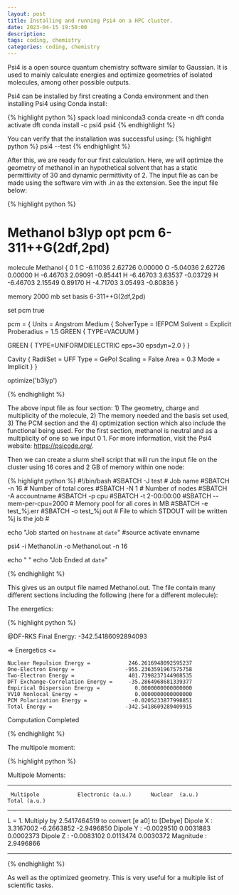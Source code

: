 ```yaml
---
layout: post
title: Installing and running Psi4 on a HPC cluster.
date: 2023-04-15 19:50:00
description:
tags: coding, chemistry
categories: coding, chemistry
---
```


Psi4 is a open source quantum chemistry software similar to Gaussian. It is used to mainly calculate energies and optimize geometries of isolated molecules, among other possible outputs.  
 
Psi4 can be installed by first creating a Conda environment and then installing Psi4 using Conda install:

{% highlight python %} 
spack load miniconda3
conda create -n dft
conda activate dft
conda install -c psi4 psi4
{% endhighlight %}

You can verify that the installation was successful using:
{% highlight python %} 
psi4 --test
{% endhighlight %}

After this, we are ready for our first calculation. Here, we will optimize the geometry of methanol in an hypothetical solvent that has a static permittivity of 30 and dynamic permittivity of 2. The input file as can be made using the software vim with .in as the extension. See the input file below:

{% highlight python %} 

# Methanol b3lyp opt pcm  6-311++G(2df,2pd)

molecule Methanol {
0 1
   C       -6.11036        2.62726        0.00000
   O       -5.04036        2.62726        0.00000
   H       -6.46703        2.09091       -0.85441
   H       -6.46703        3.63537       -0.03729
   H       -6.46703        2.15549        0.89170
   H       -4.71703        3.05493       -0.80836
}

memory 2000 mb
set basis 6-311++G(2df,2pd)

set pcm true

pcm = {
Units = Angstrom
Medium {
SolverType = IEFPCM
Solvent = Explicit
Proberadius = 1.5
GREEN<INSIDE>
  {
  TYPE=VACUUM
  }

GREEN<OUTSIDE>
  {
  TYPE=UNIFORMDIELECTRIC
  eps=30
  epsdyn=2.0
  }
 } 

Cavity {
RadiiSet = UFF
Type = GePol
Scaling = False
Area = 0.3
Mode = Implicit
 }
}

optimize('b3lyp')

{% endhighlight %}

The above input file as four section: 1) The geometry, charge and multiplicity of the molecule, 2) The memory needed and the basis set used, 3) The PCM section and the 4) optimization section which also include the functional being used. For the first section, methanol is neutral and as a multiplicity of one so we input 0 1. For more information, visit the Psi4 website: https://psicode.org/.

Then we can create a slurm shell script that will run the input file on the cluster using 16 cores and 2 GB of memory within one node: 

{% highlight python %} 
#!/bin/bash
#SBATCH -J test # Job name
#SBATCH -n 16 # Number of total cores
#SBATCH -N 1 # Number of nodes
#SBATCH -A accountname
#SBATCH -p cpu
#SBATCH -t 2-00:00:00
#SBATCH --mem-per-cpu=2000 # Memory pool for all cores in MB
#SBATCH -e test_%j.err
#SBATCH -o test_%j.out # File to which STDOUT will be written %j is the job #

echo "Job started on `hostname` at `date`"
#source activate envname

psi4 -i Methanol.in -o Methanol.out -n 16 

echo " "
echo "Job Ended at `date`"

{% endhighlight %}

This gives us an output file named Methanol.out. The file contain many different sections including the following (here for a different molecule):

The energetics:

{% highlight python %} 

 @DF-RKS Final Energy:  -342.54186092894093

   => Energetics <=

    Nuclear Repulsion Energy =            246.2616948092595237
    One-Electron Energy =                -955.2363591967575758
    Two-Electron Energy =                 401.7398237144908535
    DFT Exchange-Correlation Energy =     -35.2864968681339377
    Empirical Dispersion Energy =           0.0000000000000000
    VV10 Nonlocal Energy =                  0.0000000000000000
    PCM Polarization Energy =              -0.0205233877998851
    Total Energy =                       -342.5418609289409915

Computation Completed

{% endhighlight %}

The multipole moment:

{% highlight python %}

 Multipole Moments:

 ------------------------------------------------------------------------------------
     Multipole            Electronic (a.u.)      Nuclear  (a.u.)        Total (a.u.)
 ------------------------------------------------------------------------------------

 L = 1.  Multiply by 2.5417464519 to convert [e a0] to [Debye]
 Dipole X            :          3.3167002           -6.2663852           -2.9496850
 Dipole Y            :         -0.0029510            0.0031883            0.0002373
 Dipole Z            :         -0.0083102            0.0113474            0.0030372
 Magnitude           :                                                    2.9496866

 ------------------------------------------------------------------------------------

{% endhighlight %}

As well as the optimized geometry. This is very useful for a multiple list of scientific tasks. 
